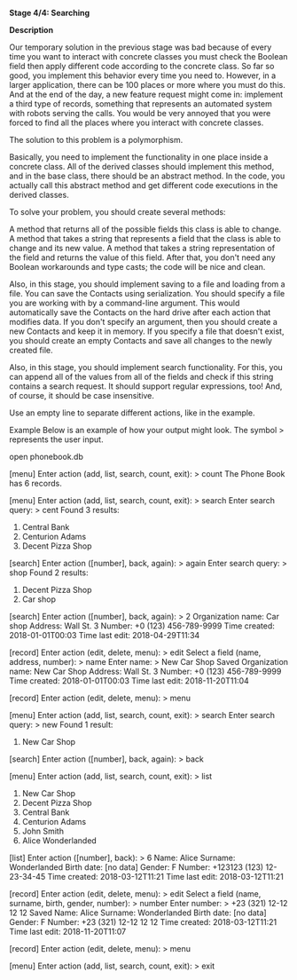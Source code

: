 **Stage 4/4: Searching**

**Description**

Our temporary solution in the previous stage was bad because of every time you want to interact with concrete classes you must check the Boolean field then apply different code according to the concrete class. So far so good, you implement this behavior every time you need to. However, in a larger application, there can be 100 places or more where you must do this. And at the end of the day, a new feature request might come in: implement a third type of records, something that represents an automated system with robots serving the calls. You would be very annoyed that you were forced to find all the places where you interact with concrete classes.

The solution to this problem is a polymorphism.

Basically, you need to implement the functionality in one place inside a concrete class. All of the derived classes should implement this method, and in the base class, there should be an abstract method. In the code, you actually call this abstract method and get different code executions in the derived classes.

To solve your problem, you should create several methods:

A method that returns all of the possible fields this class is able to change.
A method that takes a string that represents a field that the class is able to change and its new value.
A method that takes a string representation of the field and returns the value of this field.
After that, you don't need any Boolean workarounds and type casts; the code will be nice and clean.

Also, in this stage, you should implement saving to a file and loading from a file. You can save the Contacts using serialization. You should specify a file you are working with by a command-line argument. This would automatically save the Contacts on the hard drive after each action that modifies data. If you don't specify an argument, then you should create a new Contacts and keep it in memory. If you specify a file that doesn't exist, you should create an empty Contacts and save all changes to the newly created file.

Also, in this stage, you should implement search functionality. For this, you can append all of the values from all of the fields and check if this string contains a search request. It should support regular expressions, too! And, of course, it should be case insensitive.

Use an empty line to separate different actions, like in the example.

Example
Below is an example of how your output might look. The symbol > represents the user input.

open phonebook.db

[menu] Enter action (add, list, search, count, exit): > count
The Phone Book has 6 records.

[menu] Enter action (add, list, search, count, exit): > search
Enter search query: > cent
Found 3 results:
1. Central Bank
2. Centurion Adams
3. Decent Pizza Shop

[search] Enter action ([number], back, again): > again
Enter search query: > shop
Found 2 results:
1. Decent Pizza Shop
2. Car shop

[search] Enter action ([number], back, again): > 2
Organization name: Car shop
Address: Wall St. 3
Number: +0 (123) 456-789-9999
Time created: 2018-01-01T00:03
Time last edit: 2018-04-29T11:34

[record] Enter action (edit, delete, menu): > edit
Select a field (name, address, number): > name
Enter name: > New Car Shop
Saved
Organization name: New Car Shop
Address: Wall St. 3
Number: +0 (123) 456-789-9999
Time created: 2018-01-01T00:03
Time last edit: 2018-11-20T11:04

[record] Enter action (edit, delete, menu): > menu

[menu] Enter action (add, list, search, count, exit): > search
Enter search query: > new
Found 1 result:
1. New Car Shop

[search] Enter action ([number], back, again): > back

[menu] Enter action (add, list, search, count, exit): > list
1. New Car Shop
2. Decent Pizza Shop
3. Central Bank
4. Centurion Adams
5. John Smith
6. Alice Wonderlanded

[list] Enter action ([number], back): > 6
Name: Alice
Surname: Wonderlanded
Birth date: [no data]
Gender: F
Number: +123123 (123) 12-23-34-45
Time created: 2018-03-12T11:21
Time last edit: 2018-03-12T11:21

[record] Enter action (edit, delete, menu): > edit
Select a field (name, surname, birth, gender, number): > number
Enter number: > +23 (321) 12-12 12 12
Saved
Name: Alice
Surname: Wonderlanded
Birth date: [no data]
Gender: F
Number: +23 (321) 12-12 12 12
Time created: 2018-03-12T11:21
Time last edit: 2018-11-20T11:07

[record] Enter action (edit, delete, menu): > menu

[menu] Enter action (add, list, search, count, exit): > exit
